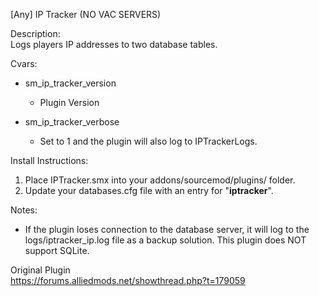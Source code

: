 [Any] IP Tracker (NO VAC SERVERS)

Description:  
Logs players IP addresses to two database tables.

Cvars:  
- sm_ip_tracker_version
  - Plugin Version

- sm_ip_tracker_verbose  
    - Set to 1 and the plugin will also log to IPTrackerLogs.

Install Instructions:  
1. Place IPTracker.smx into your addons/sourcemod/plugins/ folder.
2. Update your databases.cfg file with an entry for "**iptracker**".

Notes:  
- If the plugin loses connection to the database server, it will log to the logs/iptracker_ip.log file as a backup solution.
This plugin does NOT support SQLite.

Original Plugin  
https://forums.alliedmods.net/showthread.php?t=179059